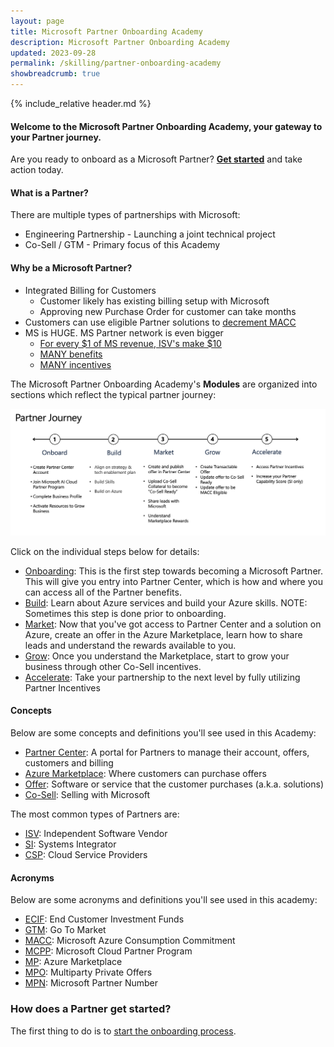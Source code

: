 ```yaml
---
layout: page
title: Microsoft Partner Onboarding Academy
description: Microsoft Partner Onboarding Academy
updated: 2023-09-28
permalink: /skilling/partner-onboarding-academy
showbreadcrumb: true
---
```

{% include_relative header.md %}

#### Welcome to the Microsoft Partner Onboarding Academy, your gateway to your Partner journey. 

Are you ready to onboard as a Microsoft Partner? **[Get started](/PartnerResources/skilling/partner-onboarding-academy/acct)** and take action today.

#### What is a Partner?

There are multiple types of partnerships with Microsoft:
- Engineering Partnership - Launching a joint technical project
- Co-Sell / GTM - Primary focus of this Academy


#### Why be a Microsoft Partner?

- Integrated Billing for Customers
  - Customer likely has existing billing setup with Microsoft
  - Approving new Purchase Order for customer can take months
- Customers can use eligible Partner solutions to [decrement MACC](https://learn.microsoft.com/en-us/azure/cost-management-billing/manage/track-consumption-commitment?tabs=portal)
- MS is HUGE. MS Partner network is even bigger
  - [For every $1 of MS revenue, ISV's make $10](https://blogs.partner.microsoft.com/partner/microsoft-ecosystem-value-new-data-reveals-partner-paths-to-profitability-and-growth/)
  - [MANY benefits](https://learn.microsoft.com/en-us/partner-center/manage-your-partner-network-benefits)
  - [MANY incentives](https://partner.microsoft.com/en-us/partnership/partner-incentives)

The Microsoft Partner Onboarding Academy's **Modules** are organized into sections which reflect the typical partner journey:

![](../../assets/../../assets/partner-onboarding/partner-journey.png)

Click on the individual steps below for details:

- [Onboarding](/PartnerResources/skilling/partner-onboarding-academy/onboard): This is the first step towards becoming a Microsoft Partner.  This will give you entry into Partner Center, which is how and where you can access all of the Partner benefits.
- [Build](/PartnerResources/skilling/partner-onboarding-academy/build): Learn about Azure services and build your Azure skills. NOTE: Sometimes this step is done prior to onboarding.
- [Market](/PartnerResources/skilling/partner-onboarding-academy/market): Now that you've got access to Partner Center and a solution on Azure, create an offer in the Azure Marketplace, learn how to share leads and understand the rewards available to you.
- [Grow](/PartnerResources/skilling/partner-onboarding-academy/grow): Once you understand the Marketplace, start to grow your business through other Co-Sell incentives.
- [Accelerate](/PartnerResources/skilling/partner-onboarding-academy/accelerate): Take your partnership to the next level by fully utilizing Partner Incentives


#### Concepts

Below are some concepts and definitions you'll see used in this Academy: 

- [Partner Center](https://learn.microsoft.com/en-us/partner-center/overview): A portal for Partners to manage their account, offers, customers and billing
- [Azure Marketplace](https://azuremarketplace.microsoft.com/en-US/): Where customers can purchase offers
- [Offer](https://learn.microsoft.com/en-us/partner-center/marketplace/publisher-guide-by-offer-type): Software or service that the customer purchases (a.k.a. solutions)
- [Co-Sell](https://en.wikipedia.org/wiki/Cross-selling): Selling with Microsoft
 
The most common types of Partners are:

- [ISV](https://en.wikipedia.org/wiki/Independent_software_vendor): Independent Software Vendor
- [SI](https://en.wikipedia.org/wiki/Systems_integrator): Systems Integrator
- [CSP](https://learn.microsoft.com/en-us/partner-center/enrolling-in-the-csp-program): Cloud Service Providers
 
#### Acronyms

Below are some acronyms and definitions you'll see used in this academy:

- [ECIF](https://partner.microsoft.com/en-bd/community/seanm-partner-hub/intelligent-cloud/funding): End Customer Investment Funds
- [GTM](https://en.wikipedia.org/wiki/Go_to_market): Go To Market
- [MACC](https://learn.microsoft.com/en-us/partner-center/marketplace/azure-consumption-commitment-enrollment): Microsoft Azure Consumption Commitment
- [MCPP](https://www.microsoft.com/en-us/us-partner-blog/2022/06/01/what-you-need-to-know-about-the-microsoft-cloud-partner-program/): Microsoft Cloud Partner Program
- [MP](https://azuremarketplace.microsoft.com/en-us/): Azure Marketplace
- [MPO](https://learn.microsoft.com/en-us/partner-center/marketplace/multiparty-private-offers-faq): Multiparty Private Offers
- [MPN](https://partner.microsoft.com/en-us/partnership): Microsoft Partner Number


### How does a Partner get started?

The first thing to do is to [start the onboarding process](/PartnerResources/skilling/partner-onboarding-academy/onboard).
